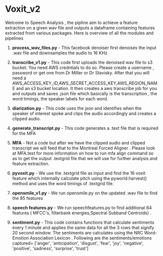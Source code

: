 # Voxit_v2

Welcome to Speech Analysis , the pipline aim to achieve a feature extraction on a given wav file and outputs a dataframe containing features extracted from various packages. Here is overview of all the modules and pipelines

1. **process_wav_files.py** - This facebook denoiser first denoises the input .wav file and downsamples the audio to 16 KHz

2. **transcribe_v1.py** - This code first uploads the denoised wav file to s3 bucket. You need AWS credntials to do so. Please create a username , password or get one from Dr Miller or Dr Stavisky. After that you will need a AWS_ACCESS_KEY_ID,AWS_SECRET_ACCESS_KEY,AWS_REGION_NAME and an s3 bucket location. It then creates a aws transcribe job for you and outputs and saves .json file which basically is the transcription , the word timings, the speaker labels for each word.

3. **diarization.py** - This code uses the json and identifies when the speaker of interest spoke and clips the audio accordingly and creates a clipped audio.

4. **generate_transcript.py** - This code generates a .text file that is required for the MFA

5. **MFA** - Not a code but after we have the clipped audio and clipped transcript we will feed that to the Montreal Forced Aligner . Please look at MFA.text for more information on how to run mfa align command so as to get the output .textgrid file that we will use for further analysis and feature extraction.

6. **pyvoxit.py** - We use the .textgrid file as input and find the 16 voxit feature which internally calculate pitch using the pyworld.harvest() method and uses the word timings of .textgrid file.

7. **opensmile_v1.py** - We run opensmile.py on the updated .wav file to find the 85 features 

8. **speech features.py** - We run speechfeatures.py to find additional 64 features ( MFCC's, filterbank energies,Spectral Subband Centroids) .

9. **sentiment.py** - This code contains functions that calculate sentiments every 1 minute and applies the same data for all the 3 rows that signify 20 second window. The sentiments are calculates using the NRC Word-Emotion Association Lexicon . Following are the sentiments/emotions captured= ['anger', 'anticipation', 'disgust', 'fear', 'joy', 'negative', 'positive', 'sadness', 'surprise', 'trust']

